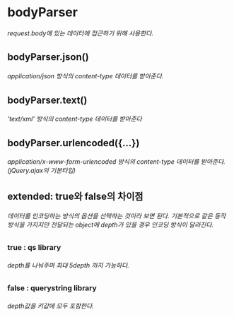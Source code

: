 # bodyParser
###### request.body에 있는 데이터에 접근하기 위해 사용한다.
## bodyParser.json()
###### application/json 방식의 content-type 데이터를 받아준다.
## bodyParser.text()
###### 'text/xml' 방식의 content-type 데이터를 받아준다
## bodyParser.urlencoded({...})
###### application/x-www-form-urlencoded 방식의 content-type 데이터를 받아준다.(jQuery.ajax의 기본타입)
## extended: true와 false의 차이점
###### 데이터를 인코딩하는 방식의 옵션을 선택하는 것이라 보면 된다. 기본적으로 같은 동작방식을 가지지만 전달되는 object에 depth가 있을 경우 인코딩 방식이 달라진다.

### true : qs library
###### depth를 나눠주며 최대 5depth 까지 가능하다.
### false : querystring library
###### depth값을 키값에 모두 포함한다.
